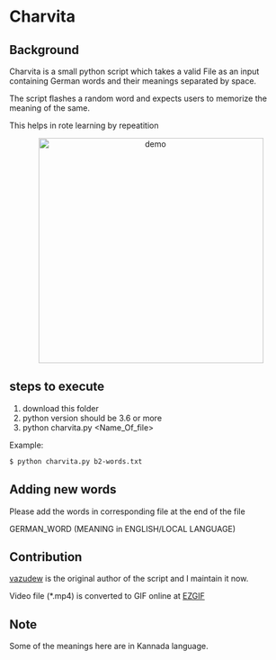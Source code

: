<h1> Charvita </h1>

## Background

Charvita is a small python script which takes a valid File as an input containing German words and their meanings separated by space.

The script flashes a random word and expects users to memorize the meaning of the same. 

This helps in rote learning by repeatition

<p align="center">
 <img align="center" width="400" src="charvita-example.gif" title="demo"/>
</p>


## steps to execute

1. download this folder
2. python version should be 3.6 or more
3. python charvita.py <Name_Of_file>

Example:
```bash
$ python charvita.py b2-words.txt
```

## Adding new words

Please add the words in corresponding file at the end of the file

GERMAN_WORD   (MEANING in ENGLISH/LOCAL LANGUAGE)

## Contribution

[vazudew](https://github.com/vazudew) is the original author of the script and I maintain it now.

Video file (\*.mp4) is converted to GIF online at [EZGIF](https://ezgif.com/)

## Note
Some of the meanings here are in Kannada language. 


